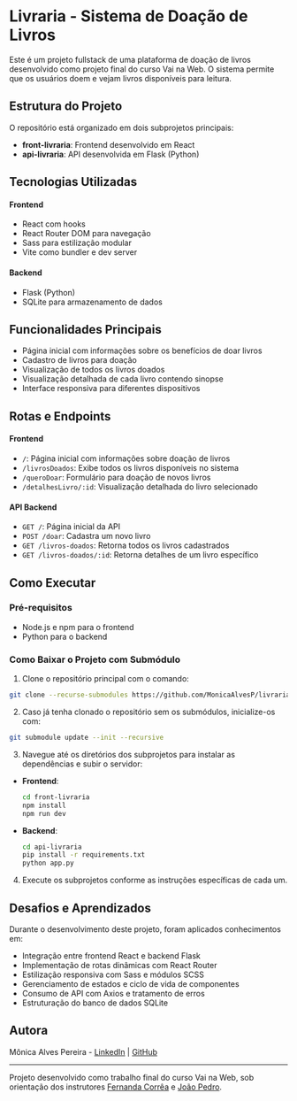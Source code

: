 # Livraria - Sistema de Doação de Livros

Este é um projeto fullstack de uma plataforma de doação de livros desenvolvido como projeto final do curso Vai na Web. O sistema permite que os usuários doem e vejam livros disponíveis para leitura.

## Estrutura do Projeto

O repositório está organizado em dois subprojetos principais:

- **front-livraria**: Frontend desenvolvido em React
- **api-livraria**: API desenvolvida em Flask (Python)

## Tecnologias Utilizadas

#### Frontend

- React com hooks
- React Router DOM para navegação
- Sass para estilização modular
- Vite como bundler e dev server

#### Backend

- Flask (Python)
- SQLite para armazenamento de dados

## Funcionalidades Principais

- Página inicial com informações sobre os benefícios de doar livros
- Cadastro de livros para doação
- Visualização de todos os livros doados
- Visualização detalhada de cada livro contendo sinopse
- Interface responsiva para diferentes dispositivos

## Rotas e Endpoints

#### Frontend

- `/`: Página inicial com informações sobre doação de livros
- `/livrosDoados`: Exibe todos os livros disponíveis no sistema
- `/queroDoar`: Formulário para doação de novos livros
- `/detalhesLivro/:id`: Visualização detalhada do livro selecionado

#### API Backend

- `GET /`: Página inicial da API
- `POST /doar`: Cadastra um novo livro
- `GET /livros-doados`: Retorna todos os livros cadastrados
- `GET /livros-doados/:id`: Retorna detalhes de um livro específico

## Como Executar

### Pré-requisitos

- Node.js e npm para o frontend
- Python para o backend

### Como Baixar o Projeto com Submódulo

1. Clone o repositório principal com o comando:

```bash
git clone --recurse-submodules https://github.com/MonicaAlvesP/livraria-vainaweb.git
```

2. Caso já tenha clonado o repositório sem os submódulos, inicialize-os com:

```bash
git submodule update --init --recursive
```

3. Navegue até os diretórios dos subprojetos para instalar as dependências e subir o servidor:

- **Frontend**:

  ```bash
  cd front-livraria
  npm install
  npm run dev
  ```

- **Backend**:
  ```bash
  cd api-livraria
  pip install -r requirements.txt
  python app.py
  ```

4. Execute os subprojetos conforme as instruções específicas de cada um.

## Desafios e Aprendizados

Durante o desenvolvimento deste projeto, foram aplicados conhecimentos em:

- Integração entre frontend React e backend Flask
- Implementação de rotas dinâmicas com React Router
- Estilização responsiva com Sass e módulos SCSS
- Gerenciamento de estados e ciclo de vida de componentes
- Consumo de API com Axios e tratamento de erros
- Estruturação do banco de dados SQLite

## Autora

Mônica Alves Pereira - [LinkedIn](https://www.linkedin.com/in/dev-alves/) | [GitHub](https://github.com/MonicaAlvesP)

---

Projeto desenvolvido como trabalho final do curso Vai na Web, sob orientação dos instrutores [Fernanda Corrêa](https://github.com/NandaCorreaa) e [João Pedro](https://github.com/silvajpedro).
